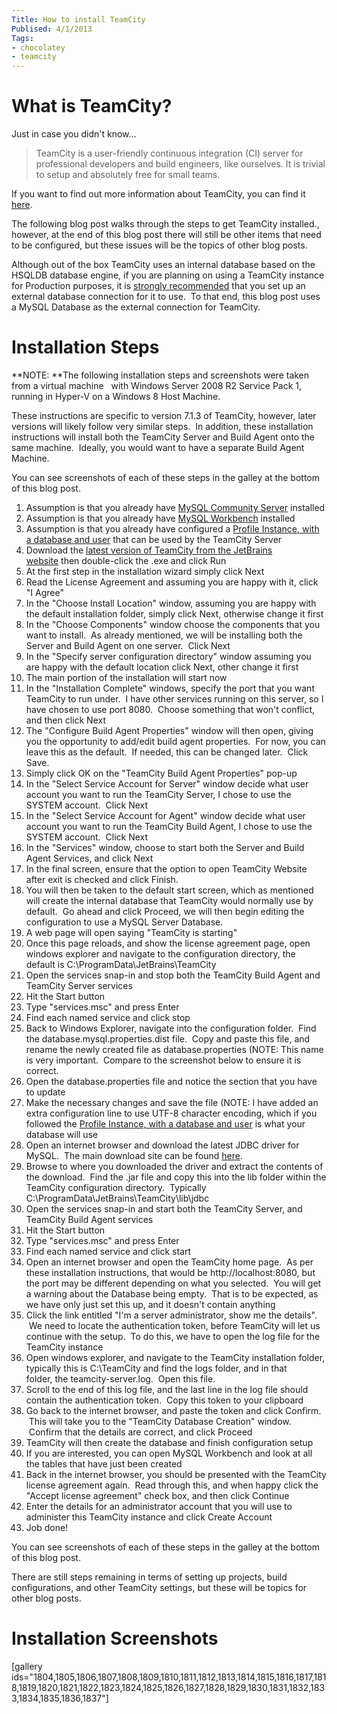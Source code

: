 ```yaml
---
Title: How to install TeamCity
Publised: 4/1/2013
Tags:
- chocolatey
- teamcity
---
```


# What is TeamCity?

Just in case you didn't know...

> TeamCity is a user-friendly continuous integration (CI) server for professional developers and build engineers, like ourselves. It is trivial to setup and absolutely free for small teams.

If you want to find out more information about TeamCity, you can find it [here](http://www.jetbrains.com/teamcity/index.html).

The following blog post walks through the steps to get TeamCity installed., however, at the end of this blog post there will still be other items that need to be configured, but these issues will be the topics of other blog posts.

Although out of the box TeamCity uses an internal database based on the HSQLDB database engine, if you are planning on using a TeamCity instance for Production purposes, it is [strongly recommended](http://confluence.jetbrains.net/display/TCD7/Setting+up+an+External+Database) that you set up an external database connection for it to use.  To that end, this blog post uses a MySQL Database as the external connection for TeamCity.

# Installation Steps

**NOTE: **The following installation steps and screenshots were taken from a virtual machine   with Windows Server 2008 R2 Service Pack 1, running in Hyper-V on a Windows 8 Host Machine.

These instructions are specific to version 7.1.3 of TeamCity, however, later versions will likely follow very similar steps.  In addition, these installation instructions will install both the TeamCity Server and Build Agent onto the same machine.  Ideally, you would want to have a separate Build Agent Machine.

You can see screenshots of each of these steps in the galley at the bottom of this blog post.

1. Assumption is that you already have [MySQL Community Server](http://gep13.me/S91bws) installed
1. Assumption is that you already have [MySQL Workbench](http://gep13.me/WiiHcN) installed
1. Assumption is that you already have configured a [Profile Instance, with a database and user](http://gep13.me/Z3jaBI) that can be used by the TeamCity Server
1. Download the [latest version of TeamCity from the JetBrains website](http://www.jetbrains.com/teamcity/download/index.html) then double-click the .exe and click Run
1. At the first step in the installation wizard simply click Next
1. Read the License Agreement and assuming you are happy with it, click "I Agree"
1. In the "Choose Install Location" window, assuming you are happy with the default installation folder, simply click Next, otherwise change it first
1. In the "Choose Components" window choose the components that you want to install.  As already mentioned, we will be installing both the Server and Build Agent on one server.  Click Next
1. In the "Specify server configuration directory" window assuming you are happy with the default location click Next, other change it first
1. The main portion of the installation will start now
1. In the "Installation Complete" windows, specify the port that you want TeamCity to run under.  I have other services running on this server, so I have chosen to use port 8080.  Choose something that won't conflict, and then click Next
1. The "Configure Build Agent Properties" window will then open, giving you the opportunity to add/edit build agent properties.  For now, you can leave this as the default.  If needed, this can be changed later.  Click Save.
1. Simply click OK on the "TeamCity Build Agent Properties" pop-up
1. In the "Select Service Account for Server" window decide what user account you want to run the TeamCity Server, I chose to use the SYSTEM account.  Click Next
1. In the "Select Service Account for Agent" window decide what user account you want to run the TeamCity Build Agent, I chose to use the SYSTEM account.  Click Next
1. In the "Services" window, choose to start both the Server and Build Agent Services, and click Next
1. In the final screen, ensure that the option to open TeamCity Website after exit is checked and click Finish.
1. You will then be taken to the default start screen, which as mentioned will create the internal database that TeamCity would normally use by default.  Go ahead and click Proceed, we will then begin editing the configuration to use a MySQL Server Database.
1. A web page will open saying "TeamCity is starting"
1. Once this page reloads, and show the license agreement page, open windows explorer and navigate to the configuration directory, the default is C:\ProgramData\JetBrains\TeamCity
1. Open the services snap-in and stop both the TeamCity Build Agent and TeamCity Server services
1. Hit the Start button
1. Type "services.msc" and press Enter
1. Find each named service and click stop
1. Back to Windows Explorer, navigate into the configuration folder.  Find the database.mysql.properties.dist file.  Copy and paste this file, and rename the newly created file as database.properties (NOTE: This name is very important.  Compare to the screenshot below to ensure it is correct.
1. Open the database.properties file and notice the section that you have to update
1. Make the necessary changes and save the file (NOTE: I have added an extra configuration line to use UTF-8 character encoding, which if you followed the [Profile Instance, with a database and user](http://gep13.me/Z3jaBI) is what your database will use
1. Open an internet browser and download the latest JDBC driver for MySQL.  The main download site can be found [here](http://dev.mysql.com/downloads/connector/j/).
1. Browse to where you downloaded the driver and extract the contents of the download.  Find the .jar file and copy this into the lib folder within the TeamCity configuration directory.  Typically C:\ProgramData\JetBrains\TeamCity\lib\jdbc
1. Open the services snap-in and start both the TeamCity Server, and TeamCity Build Agent services
1. Hit the Start button
1. Type "services.msc" and press Enter
1. Find each named service and click start
1. Open an internet browser and open the TeamCity home page.  As per these installation instructions, that would be http://localhost:8080, but the port may be different depending on what you selected.  You will get a warning about the Database being empty.  That is to be expected, as we have only just set this up, and it doesn't contain anything
1. Click the link entitled "I'm a server administrator, show me the details".  We need to locate the authentication token, before TeamCity will let us continue with the setup.  To do this, we have to open the log file for the TeamCity instance
1. Open windows explorer, and navigate to the TeamCity installation folder, typically this is C:\TeamCity and find the logs folder, and in that folder, the teamcity-server.log.  Open this file.
1. Scroll to the end of this log file, and the last line in the log file should contain the authentication token.  Copy this token to your clipboard
1. Go back to the internet browser, and paste the token and click Confirm.  This will take you to the "TeamCity Database Creation" window.  Confirm that the details are correct, and click Proceed
1. TeamCity will then create the database and finish configuration setup
1. If you are interested, you can open MySQL Workbench and look at all the tables that have just been created
1. Back in the internet browser, you should be presented with the TeamCity license agreement again.  Read through this, and when happy click the "Accept license agreement" check box, and then click Continue
1. Enter the details for an administrator account that you will use to administer this TeamCity instance and click Create Account
1. Job done!

You can see screenshots of each of these steps in the galley at the bottom of this blog post.

There are still steps remaining in terms of setting up projects, build configurations, and other TeamCity settings, but these will be topics for other blog posts.

# Installation Screenshots

[gallery ids="1804,1805,1806,1807,1808,1809,1810,1811,1812,1813,1814,1815,1816,1817,1818,1819,1820,1821,1822,1823,1824,1825,1826,1827,1828,1829,1830,1831,1832,1833,1834,1835,1836,1837"]
